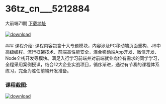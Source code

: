 # 36tz_cn___5212884
大前端71期
[下载地址](http://www.36tz.cn/article/5212884 "下载地址")
<br/></br>[![download](http://36tz.cn/muke_img/2020_05_2-44-300x152.png "下载地址")](http://www.36tz.cn/article/5212884 "下载地址")
<br/></br>### 课程介绍:
课程内容包含十大专题模块，内容涉及PC移动端页面重构、JS中高级编程、流行框架技术、前端高性能安全，混合移动端App开发、微信开发、Node全栈开发等模块。满足入行学习前端并对前端就业岗位有需求的同学学习，全程采用案例授课，结合12大企业实战项目，循序渐进，通过有节奏的课程体系练习，完全为胜任前端开发准备。

### 课程截图:
[![download](http://36tz.cn/muke_img/2020_05_1-48.png "下载地址")](http://www.36tz.cn/article/5212884 "下载地址")
